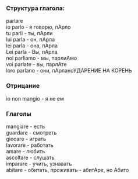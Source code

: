 ### Структура глагола:
parlare<br>
io parlo - я говорю, пАрло<br>
tu parli - ты, пАрли<br>
lui parla - он, пАрла<br>
lei parla - она, пАрла<br>
Lei parla - Вы, пАрла<br>
noi parliamo - мы, парлиАмо<br>
voi parlate - вы, парлАте<br>
loro parlano - они, пАрланоУДАРЕНИЕ НА КОРЕНЬ<br>

### Отрицание
io non mangio - я не ем<br>

### Глаголы
mangiare - есть<br>
guardare - смотреть<br>
giocare - играть<br>
lavorare - работать<br>
amare - любить<br>
ascoltare - слушать<br>
imparare - учить, узнавать<br>
abitare - обитать, проживать - абитАре, но Абито<br>

